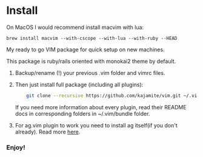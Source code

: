 # Install

On MacOS I would recommend install macvim with lua:

    brew install macvim --with-cscope --with-lua --with-ruby --HEAD
        
My ready to go VIM package for quick setup on new machines.

This package is ruby/rails oriented with monokai2 theme by default.

1. Backup/rename (!) your previous .vim folder and vimrc files.

2. Then just install full package (including all plugins):

    ```zsh
        git clone --recursive https://github.com/kajamite/vim.git ~/.vim
    ```

    If you need more information about every plugin, read their README docs
    in corresponding folders in ~/.vim/bundle folder.

3. For ag.vim plugin to work you need to install ag itself(if you don't already). Read more [here](https://github.com/rking/ag.vim).

### Enjoy!


